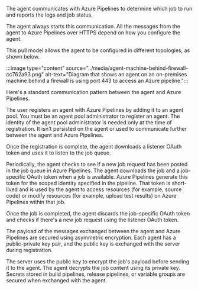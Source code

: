 The agent communicates with Azure Pipelines to determine which job to run and reports the logs and job status.

The agent always starts this communication. All the messages from the agent to Azure Pipelines over HTTPS depend on how you configure the agent.

This pull model allows the agent to be configured in different topologies, as shown below.

:::image type="content" source="../media/agent-machine-behind-firewall-cc762a93.png" alt-text="Diagram that shows an agent on an on-premises machine behind a firewall is using port 443 to access an Azure pipeline.":::


Here's a standard communication pattern between the agent and Azure Pipelines.

The user registers an agent with Azure Pipelines by adding it to an agent pool. You must be an agent pool administrator to register an agent. The identity of the agent pool administrator is needed only at the time of registration. It isn't persisted on the agent or used to communicate further between the agent and Azure Pipelines.

Once the registration is complete, the agent downloads a listener OAuth token and uses it to listen to the job queue.

Periodically, the agent checks to see if a new job request has been posted in the job queue in Azure Pipelines. The agent downloads the job and a job-specific OAuth token when a job is available. Azure Pipelines generate this token for the scoped identity specified in the pipeline. That token is short-lived and is used by the agent to access resources (for example, source code) or modify resources (for example, upload test results) on Azure Pipelines within that job.

Once the job is completed, the agent discards the job-specific OAuth token and checks if there's a new job request using the listener OAuth token.

The payload of the messages exchanged between the agent and Azure Pipelines are secured using asymmetric encryption. Each agent has a public-private key pair, and the public key is exchanged with the server during registration.

The server uses the public key to encrypt the job's payload before sending it to the agent. The agent decrypts the job content using its private key. Secrets stored in build pipelines, release pipelines, or variable groups are secured when exchanged with the agent.

